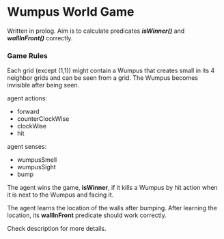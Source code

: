 # Wumpus World Game
Written in prolog.
Aim is to calculate predicates _**isWinner()**_ and _**wallInFront()**_ correctly.

### Game Rules
Each grid (except (1,1)) might contain a Wumpus that creates small in its 4 neighbor grids and can be seen from a grid.
The Wumpus becomes invisible after being seen.

agent actions:
- forward
- counterClockWise
- clockWise
- hit

agent senses:
- wumpusSmell
- wumpusSight
- bump

The agent wins the game, **isWinner**, if it kills a Wumpus by hit action when it is next to the Wumpus and facing it.

The agent learns the location of the walls after bumping. After learning the location, its **wallInFront** predicate should work correctly.

Check description for more details.
